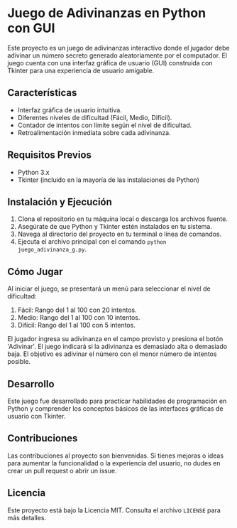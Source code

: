 # Juego de Adivinanzas en Python con GUI

Este proyecto es un juego de adivinanzas interactivo donde el jugador debe adivinar un número secreto generado aleatoriamente por el computador. El juego cuenta con una interfaz gráfica de usuario (GUI) construida con Tkinter para una experiencia de usuario amigable.

## Características

- Interfaz gráfica de usuario intuitiva.
- Diferentes niveles de dificultad (Fácil, Medio, Difícil).
- Contador de intentos con límite según el nivel de dificultad.
- Retroalimentación inmediata sobre cada adivinanza.

## Requisitos Previos

- Python 3.x
- Tkinter (incluido en la mayoría de las instalaciones de Python)

## Instalación y Ejecución

1. Clona el repositorio en tu máquina local o descarga los archivos fuente.
2. Asegúrate de que Python y Tkinter estén instalados en tu sistema.
3. Navega al directorio del proyecto en tu terminal o línea de comandos.
4. Ejecuta el archivo principal con el comando `python juego_adivinanza_g.py`.

## Cómo Jugar

Al iniciar el juego, se presentará un menú para seleccionar el nivel de dificultad:

1. Fácil: Rango del 1 al 100 con 20 intentos.
2. Medio: Rango del 1 al 100 con 10 intentos.
3. Difícil: Rango del 1 al 100 con 5 intentos.

El jugador ingresa su adivinanza en el campo provisto y presiona el botón 'Adivinar'. El juego indicará si la adivinanza es demasiado alta o demasiado baja. El objetivo es adivinar el número con el menor número de intentos posible.

## Desarrollo

Este juego fue desarrollado para practicar habilidades de programación en Python y comprender los conceptos básicos de las interfaces gráficas de usuario con Tkinter.

## Contribuciones

Las contribuciones al proyecto son bienvenidas. Si tienes mejoras o ideas para aumentar la funcionalidad o la experiencia del usuario, no dudes en crear un pull request o abrir un issue.

## Licencia

Este proyecto está bajo la Licencia MIT. Consulta el archivo `LICENSE` para más detalles.